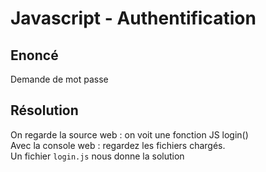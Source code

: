 **Javascript - Authentification**
================
Enoncé
----------------
Demande de mot passe

Résolution
----------------
On regarde la source web : on voit une fonction JS login()  
Avec la console web : regardez les fichiers chargés.  
Un fichier `login.js` nous donne la solution
